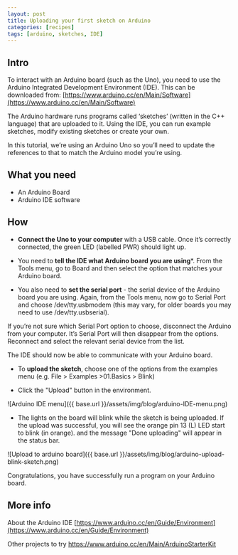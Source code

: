 ```yaml
---
layout: post
title: Uploading your first sketch on Arduino
categories: [recipes]
tags: [arduino, sketches, IDE]
---
```


## Intro
To interact with an Arduino board (such as the Uno), you need to use the Arduino Integrated Development Environment (IDE). This can be downloaded from: [https://www.arduino.cc/en/Main/Software](https://www.arduino.cc/en/Main/Software)

The Arduino hardware runs programs called ‘sketches’ (written in the C++ language) that are uploaded to it. Using the IDE, you can run example sketches, modify existing sketches or create your own.

In this tutorial, we’re using an Arduino Uno so you’ll need to update the references to that to match the Arduino model you’re using.

## What you need

- An Arduino Board
- Arduino IDE software


## How

- **Connect the Uno to your computer** with a USB cable. Once it’s correctly connected, the green LED (labelled PWR) should light up.

- You need to **tell the IDE what Arduino board you are using***. From the Tools menu, go to Board and then select the option that matches your Arduino board.

- You also need to **set the serial port** - the serial device of the Arduino board you are using. Again, from the Tools menu, now go to Serial Port and choose  /dev/tty.usbmodem (this may vary, for older boards you may need to use /dev/tty.usbserial).

If you’re not sure which Serial Port option to choose, disconnect the Arduino from your computer. It’s Serial Port will then disappear from the options. Reconnect and select the relevant serial device from the list.

The IDE should now be able to communicate with your Arduino board.

- To **upload the sketch**, choose one of the options from the examples menu (e.g. File > Examples >01.Basics > Blink)


- Click the "Upload" button in the environment.

![Arduino IDE menu]({{ base.url }}/assets/img/blog/arduino-IDE-menu.png)


- The lights on the board will blink while the sketch is being uploaded. If the upload was successful,  you will see the orange pin 13 (L) LED start to blink (in orange). and the message "Done uploading" will appear in the status bar.


![Upload to arduino board]({{ base.url }}/assets/img/blog/arduino-upload-blink-sketch.png)


Congratulations, you have successfully run a program on your Arduino board.



## More info

About the Arduino IDE
[https://www.arduino.cc/en/Guide/Environment](https://www.arduino.cc/en/Guide/Environment)

Other projects to try
[https://www.arduino.cc/en/Main/ArduinoStarterKit
](https://www.arduino.cc/en/Main/ArduinoStarterKit)
